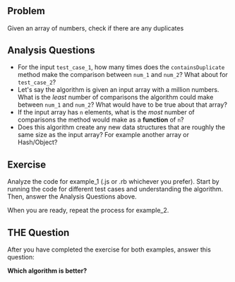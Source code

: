 #
## Problem

Given an array of numbers, check if there are any duplicates

## Analysis Questions

* For the input `test_case_1`, how many times does the `containsDuplicate` method make the comparison between `num_1` and `num_2`? What about for `test_case_2`?
* Let's say the algorithm is given an input array with a million numbers. What is the *least* number of comparisons the algorithm could make between `num_1` and `num_2`? What would have to be true about that array?
* If the input array has `n` elements, what is the *most* number of comparisons the method would make as a **function** of `n`?
* Does this algorithm create any new data structures that are roughly the same size as the input array? For example another array or Hash/Object?

## Exercise

Analyze the code for example_1 (.js or .rb whichever you prefer). Start by running the code for different test cases and understanding the algorithm. Then, answer the Analysis Questions above.

When you are ready, repeat the process for example_2.

## THE Question

After you have completed the exercise for both examples, answer this question:

**Which algorithm is better?**
